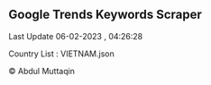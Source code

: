 

## Google Trends Keywords Scraper 
 
Last Update 06-02-2023 , 04:26:28

Country List :
VIETNAM.json



© Abdul Muttaqin 
